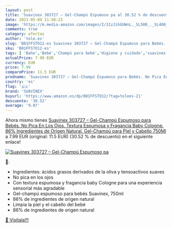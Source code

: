 ```yaml
---
layout: post
title: 'Suavinex 303727 – Gel-Champú Espumoso pa al 30.52 % de descuento'
date: 2021-05-09 11:58:23
image: 'https://m.media-amazon.com/images/I/31zJihGUWnL._SL500_._SL400_.jpg'
comments: true
category: ofertas
author: 'tole.es'
slug: 'B01FFSTO12-es Suavinex 303727 – Gel-Champú Espumoso para Bebés. No Pica...'
sku: 'B01FFSTO12-es'
tags: [ 'Baño','Bebé','Champú para bebé','Higiene y cuidado','suavinex', ]
actualPrice: 7.99 EUR
currency: EUR
price: 7.99
comparePrice: 11.5 EUR
prodname: 'Suavinex 303727 – Gel-Champú Espumoso para Bebés. No Pica En Los Ojos. Textura Espumosa y Fragancia Baby Cologne. 86% Ingredientes de Origen Natural. Gel-Champú para Piel y Cabello  750Ml'
country: 'es'
flag: '🇪🇸'
brand: 'SUAVINEX'
buyurl: 'https://www.amazon.es/dp/B01FFSTO12/?tag=tolees-21'
descuento: '30.52'
average: '9.07'
---
```


Ahora mismo tienes [Suavinex 303727 – Gel-Champú Espumoso para Bebés. No Pica En Los Ojos. Textura Espumosa y Fragancia Baby Cologne. 86% Ingredientes de Origen Natural. Gel-Champú para Piel y Cabello  750Ml](https://www.amazon.es/dp/B01FFSTO12/?tag=tolees-21) a 7.99 EUR (original: 11.5 EUR) (30.52 %  de descuento) en el siguiente enlace!

[![Suavinex 303727 – Gel-Champú Espumoso pa](https://m.media-amazon.com/images/I/31zJihGUWnL._SL500_._SL400_.jpg)](https://www.amazon.es/dp/B01FFSTO12/?tag=tolees-21)

🔎:

- Ingredientes: ácidos grasos derivados de la oliva y tensoactivos suaves
- No pica en los ojos
- Con textura espumosa y fragancia baby Cologne para una experiencia sensorial más agradable
- Gel-champú espumoso para bebés Suavinex, 750ml
- 86% de ingredientes de origen natural
- Limpia la piel y el cabello del bebé
- 86% de ingredientes de origen natural

[🛒 Visítala!!!](https://www.amazon.es/dp/B01FFSTO12/?tag=tolees-21)

